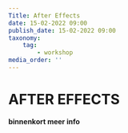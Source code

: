 ```yaml
---
Title: After Effects
date: 15-02-2022 09:00
publish_date: 15-02-2022 09:00
taxonomy:
    tag:
        - workshop
media_order: ''
---
```

# AFTER EFFECTS

**binnenkort meer info**
